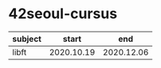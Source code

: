 # 42seoul-cursus

| subject | start      | end |
| ------- | ---------- | --- |
| libft   | 2020.10.19 | 2020.12.06 |
